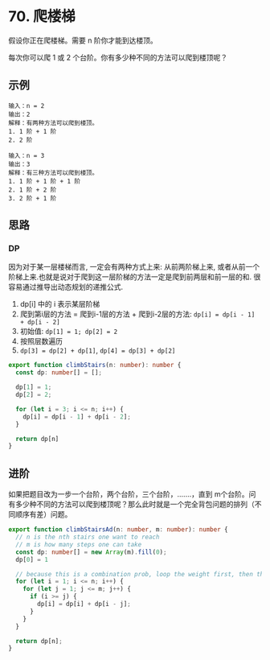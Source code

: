 # 70. 爬楼梯

假设你正在爬楼梯。需要 n 阶你才能到达楼顶。

每次你可以爬 1 或 2 个台阶。你有多少种不同的方法可以爬到楼顶呢？
 

## 示例
```
输入：n = 2
输出：2
解释：有两种方法可以爬到楼顶。
1. 1 阶 + 1 阶
2. 2 阶
```
```
输入：n = 3
输出：3
解释：有三种方法可以爬到楼顶。
1. 1 阶 + 1 阶 + 1 阶
2. 1 阶 + 2 阶
3. 2 阶 + 1 阶
```

## 思路 

### DP
因为对于某一层楼梯而言, 一定会有两种方式上来: 从前两阶梯上来, 或者从前一个阶梯上来.也就是说对于爬到这一层阶梯的方法一定是爬到前两层和前一层的和. 很容易通过推导出动态规划的递推公式. 

1. dp[i] 中的 i 表示某层阶梯
2. 爬到第i层的方法 = 爬到i-1层的方法 + 爬到i-2层的方法: `dp[i] = dp[i - 1] + dp[i - 2]`
3. 初始值: `dp[1] = 1; dp[2] = 2`
4. 按照层数遍历 
5. `dp[3] = dp[2] + dp[1]`, `dp[4] = dp[3] + dp[2]`

```typescript
export function climbStairs(n: number): number {
  const dp: number[] = [];

  dp[1] = 1;
  dp[2] = 2;

  for (let i = 3; i <= n; i++) {
    dp[i] = dp[i - 1] + dp[i - 2];
  }

  return dp[n]
}
```

## 进阶

如果把题目改为一步一个台阶，两个台阶，三个台阶，.......，直到 m个台阶。问有多少种不同的方法可以爬到楼顶呢？那么此时就是一个完全背包问题的排列（不同顺序有差）问题。

```typescript
export function climbStairsAd(n: number, m: number): number {
  // n is the nth stairs one want to reach  
  // m is how many steps one can take 
  const dp: number[] = new Array(m).fill(0);
  dp[0] = 1

  // because this is a combination prob, loop the weight first, then the items
  for (let i = 1; i <= n; i++) {
    for (let j = 1; j <= m; j++) {
      if (i >= j) {
        dp[i] = dp[i] + dp[i - j];
      }
    }
  }

  return dp[n];
}
```

 
